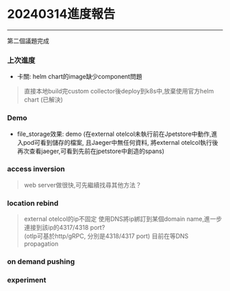 # 20240314進度報告
---
第二個議題完成

### 上次進度
* 卡關: helm chart的image缺少component問題
> 直接本地build完custom collector後deploy到k8s中,放棄使用官方helm chart (已解決)

### Demo
* file_storage效果: demo (在external otelcol未執行前在Jpetstore中動作,進入pod可看到儲存的檔案,
且Jaeger中無任何資料, 將external otelcol執行後再次查看jaeger,可看到先前在jpetstore中創造的spans)

### access inversion
> web server做很快,可先繼續找尋其他方法？

### location rebind
> external otelcol的ip不固定
使用DNS將ip綁訂到某個domain name,進一步連接到該ip的4317/4318 port?  
(otlp可基於http/gRPC, 分別是4318/4317 port)
目前在等DNS propagation

### on demand pushing
### experiment
